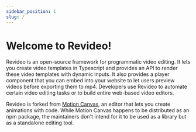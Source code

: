 ```yaml
---
sidebar_position: 1
slug: /
---
```


# Welcome to Revideo!

Revideo is an open-source framework for programmatic video editing. It lets you
create video templates in Typescript and provides an API to render these video
templates with dynamic inputs. It also provides a player component that you can
embed into your website to let users preview videos before exporting them to
mp4. Developers use Revideo to automate certain video editing tasks or to build
entire web-based video editors.

Revideo is forked from
[Motion Canvas](https://github.com/motion-canvas/motion-canvas), an editor that
lets you create animations with code. While Motion Canvas happens to be
distributed as an npm package, the maintainers don't intend for it to be used as
a library but as a standalone editing tool.
